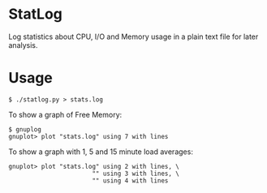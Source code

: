 # StatLog

Log statistics about CPU, I/O and Memory usage in a plain text file for later
analysis.

# Usage

    $ ./statlog.py > stats.log

To show a graph of Free Memory:

    $ gnuplog
    gnuplot> plot "stats.log" using 7 with lines

To show a graph with 1, 5 and 15 minute load averages:

    gnuplot> plot "stats.log" using 2 with lines, \
                           "" using 3 with lines, \
                           "" using 4 with lines
